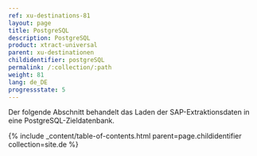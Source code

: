 ```yaml
---
ref: xu-destinations-81
layout: page
title: PostgreSQL
description: PostgreSQL
product: xtract-universal
parent: xu-destinationen
childidentifier: postgreSQL
permalink: /:collection/:path
weight: 81
lang: de_DE
progressstate: 5
---
```


Der folgende Abschnitt behandelt das Laden der SAP-Extraktionsdaten in eine PostgreSQL-Zieldatenbank.


{% include _content/table-of-contents.html parent=page.childidentifier collection=site.de %}
